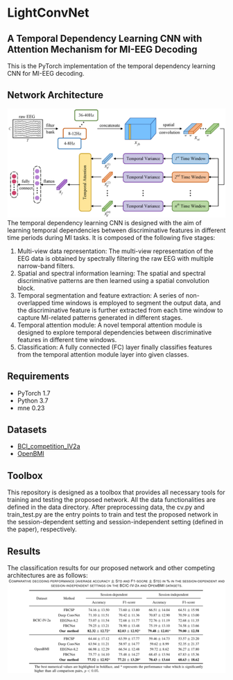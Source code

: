# LightConvNet
## A Temporal Dependency Learning CNN with Attention Mechanism for MI-EEG Decoding
This is the PyTorch implementation of the temporal dependency learning CNN for MI-EEG decoding.
## Network Architecture
![Network architecture](https://github.com/Ma-Xinzhi/LightConvNet/blob/main/network_architecture.png)
The temporal dependency learning CNN is designed with the aim of learning temporal dependencies between discriminative features in different time periods during MI tasks. It is composed of the following five stages:
1. Multi-view data representation: The multi-view representation of the EEG data is obtained by spectrally filtering the raw EEG with multiple narrow-band filters.
2. Spatial and spectral information learning: The spatial and spectral discriminative patterns are then learned using a spatial convolution block.
3. Temporal segmentation and feature extraction: A series of non-overlapped time windows is employed to segment the output data, and the discriminative feature is further extracted from each time window to capture MI-related patterns generated in different stages.
4. Temporal attention module: A novel temporal attention module is designed to explore temporal dependencies between discriminative features in different time windows.
5. Classification: A fully connected (FC) layer finally classifies features from the temporal attention module layer into given classes.
## Requirements
* PyTorch 1.7
* Python 3.7
* mne 0.23
## Datasets
* [BCI_competition_IV2a](https://www.bbci.de/competition/iv/)
* [OpenBMI](http://gigadb.org/dataset/view/id/100542)
## Toolbox
This repository is designed as a toolbox that provides all necessary tools for training and testing the proposed network. All the data functionalities are defined in the data directory. After preprocessing data, the cv.py and train_test.py are the entry points to train and test the proposed network in the session-dependent setting and session-independent setting (defined in the paper), respectively.
## Results
The classification results for our proposed network and other competing architectures are as follows:
![Results](https://github.com/Ma-Xinzhi/LightConvNet/blob/main/results.png)
